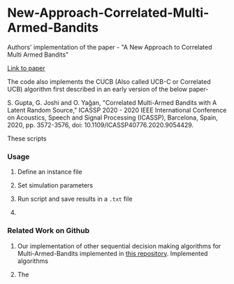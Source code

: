 # New-Approach-Correlated-Multi-Armed-Bandits
Authors' implementation of the paper - "A New Approach to Correlated Multi Armed Bandits"

[Link to paper](https://ieeexplore.ieee.org/document/9027344)

The code also implements the CUCB (Also called UCB-C or Correlated UCB) algorithm first described in an early version of the below paper- 

S. Gupta, G. Joshi and O. Yağan, "Correlated Multi-Armed Bandits with A Latent Random Source," ICASSP 2020 - 2020 IEEE International Conference on Acoustics, Speech and Signal Processing (ICASSP), Barcelona, Spain, 2020, pp. 3572-3576, doi: 10.1109/ICASSP40776.2020.9054429.

These scripts 
### Usage

1. Define an instance file

2. Set simulation parameters

3. Run script and save results in a `.txt` file

4. 

### Related Work on Github

1. Our implementation of other sequential decision making algorithms for Multi-Armed-Bandits implemented in [this repository](https://github.com/ishank-juneja/intelligent-agents). Implemented algorithms 

2. The 
